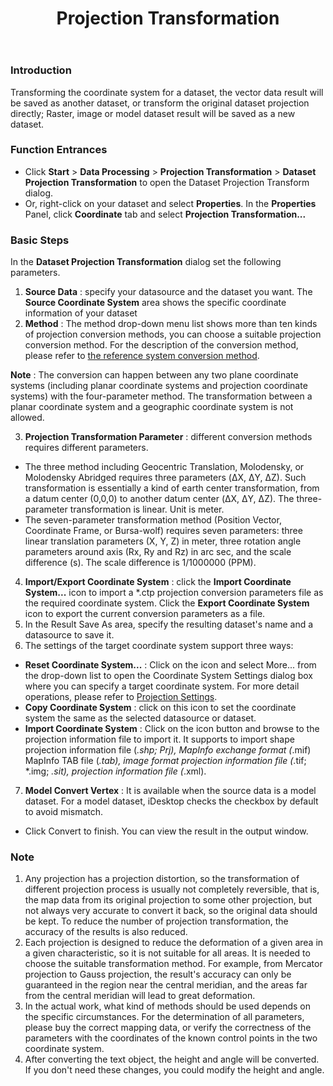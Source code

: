 ﻿---
id: ConvertPrjCoordSysSingle
title: Projection Transformation
---
### Introduction

Transforming the coordinate system for a dataset, the vector data result will
be saved as another dataset, or transform the original dataset projection
directly; Raster, image or model dataset result will be saved as a new
dataset.

### Function Entrances

* Click **Start** > **Data Processing** > **Projection Transformation** > **Dataset Projection Transformation** to open the Dataset Projection Transform dialog.
* Or, right-click on your dataset and select **Properties**. In the **Properties** Panel, click **Coordinate** tab and select **Projection Transformation...**

### Basic Steps

In the **Dataset Projection Transformation** dialog set the following parameters.

1. **Source Data** : specify your datasource and the dataset you want. The **Source Coordinate System** area shows the specific coordinate information of your dataset
2. **Method** : The method drop-down menu list shows more than ten kinds of projection conversion methods, you can choose a suitable projection conversion method. For the description of the conversion method, please refer to [the reference system conversion method](PrjConvertMethods). 

**Note** : The conversion can happen between any two plane coordinate systems
(including planar coordinate systems and projection coordinate systems) with
the four-parameter method. The transformation between a planar coordinate
system and a geographic coordinate system is not allowed.

3. **Projection Transformation Parameter** : different conversion methods requires different parameters. 
* The three method including Geocentric Translation, Molodensky, or Molodensky Abridged requires three parameters (ΔX, ΔY, ΔZ). Such transformation is essentially a kind of earth center transformation, from a datum center (0,0,0) to another datum center (ΔX, ΔY, ΔZ). The three-parameter transformation is linear. Unit is meter. 
* The seven-parameter transformation method (Position Vector, Coordinate Frame, or Bursa-wolf) requires seven parameters: three linear translation parameters (X, Y, Z) in meter, three rotation angle parameters around axis (Rx, Ry and Rz) in arc sec, and the scale difference (s). The scale difference is 1/1000000 (PPM).
4. **Import/Export Coordinate System** : click the **Import Coordinate System...** icon to import a *.ctp projection conversion parameters file as the required coordinate system. Click the **Export Coordinate System** icon to export the current conversion parameters as a file. 
5. In the Result Save As area, specify the resulting dataset's name and a datasource to save it.
6. The settings of the target coordinate system support three ways: 
* **Reset Coordinate System...** : Click on the icon and select More... from the drop-down list to open the Coordinate System Settings dialog box where you can specify a target coordinate system. For more detail operations, please refer to [Projection Settings](PrjCoordSysSettingWin).
* **Copy Coordinate System** : click on this icon to set the coordinate system the same as the selected datasource or dataset.
* **Import Coordinate System** : Click on the icon button and browse to the projection information file to import it. It supports to import shape projection information file (*.shp; Prj), MapInfo exchange format (*.mif) MapInfo TAB file (*.tab), image format projection information file (*.tif; *.img; *.sit), projection information file (*.xml). 
7. **Model Convert Vertex** : It is available when the source data is a model dataset. For a model dataset, iDesktop checks the checkbox by default to avoid mismatch. 

* Click Convert to finish. You can view the result in the output window.

### Note

1. Any projection has a projection distortion, so the transformation of different projection process is usually not completely reversible, that is, the map data from its original projection to some other projection, but not always very accurate to convert it back, so the original data should be kept. To reduce the number of projection transformation, the accuracy of the results is also reduced. 
2. Each projection is designed to reduce the deformation of a given area in a given characteristic, so it is not suitable for all areas. It is needed to choose the suitable transformation method. For example, from Mercator projection to Gauss projection, the result's accuracy can only be guaranteed in the region near the central meridian, and the areas far from the central meridian will lead to great deformation.
3. In the actual work, what kind of methods should be used depends on the specific circumstances. For the determination of all parameters, please buy the correct mapping data, or verify the correctness of the parameters with the coordinates of the known control points in the two coordinate system.
4. After converting the text object, the height and angle will be converted. If you don't need these changes, you could modify the height and angle.
